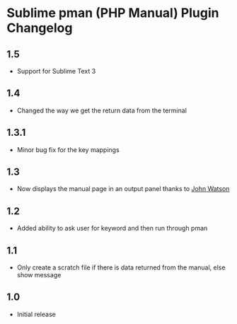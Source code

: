 Sublime pman (PHP Manual) Plugin Changelog
==========================================

1.5
---
* Support for Sublime Text 3

1.4
---
* Changed the way we get the return data from the terminal

1.3.1
-----
* Minor bug fix for the key mappings

1.3
---
* Now displays the manual page in an output panel thanks to [John Watson](https://github.com/jotson)

1.2
---
* Added ability to ask user for keyword and then run through pman

1.1
---
* Only create a scratch file if there is data returned from the manual, else show message

1.0
---
* Initial release
